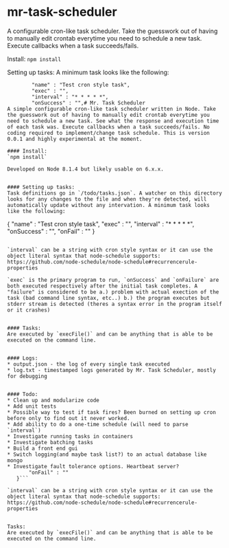 # mr-task-scheduler
A configurable cron-like task scheduler. Take the guesswork out of having to manually edit crontab everytime you need to schedule a new task. Execute callbacks when a task succeeds/fails.

Install:
`npm install`


Setting up tasks:
A minimum task looks like the following:
```    {
        "name" : "Test cron style task",
        "exec" : "",
        "interval" : "* * * * *",
        "onSuccess" : "",# Mr. Task Scheduler
A simple configurable cron-like task scheduler written in Node. Take the guesswork out of having to manually edit crontab everytime you need to schedule a new task. See what the response and execution time of each task was. Execute callbacks when a task succeeds/fails. No coding required to implement/change task schedule. This is version 0.0.1 and highly experimental at the moment.

#### Install:
`npm install`

Developed on Node 8.1.4 but likely usable on 6.x.x.


#### Setting up tasks:
Task definitions go in `/todo/tasks.json`. A watcher on this directory looks for any changes to the file and when they're detected, will automatically update without any intervation. A minimum task looks like the following:
```    
{
    "name" : "Test cron style task",
    "exec" : "",
    "interval" : "* * * * *",
    "onSuccess" : "",
    "onFail" : ""
}
 ```
 
`interval` can be a string with cron style syntax or it can use the object literal syntax that node-schedule supports: https://github.com/node-schedule/node-schedule#recurrencerule-properties

`exec` is the primary program to run, `onSuccess` and `onFailure` are both executed respectively after the initial task completes. A "failure" is considered to be a.) problem with actual exection of the task (bad command line syntax, etc..) b.) the program executes but stderr stream is detected (theres a syntax error in the program itself or it crashes)


#### Tasks:
Are executed by `execFile()` and can be anything that is able to be executed on the command line.


#### Logs:
* output.json - the log of every single task executed
* log.txt - timestamped logs generated by Mr. Task Scheduler, mostly for debugging


#### Todo:
 * Clean up and modularize code
 * Add unit tests
 * Possible way to test if task fires? Been burned on setting up cron before only to find out it never worked.
 * Add ability to do a one-time schedule (will need to parse `interval`)
 * Investigate running tasks in containers
 * Investigate batching tasks
 * Build a front end gui
 * Switch logging(and maybe task list?) to an actual database like mongo
 * Investigate fault tolerance options. Heartbeat server?
        "onFail" : ""
    }```
    
`interval` can be a string with cron style syntax or it can use the object literal syntax that node-schedule supports: https://github.com/node-schedule/node-schedule#recurrencerule-properties


Tasks:
Are executed by `execFile()` and can be anything that is able to be executed on the command line.
